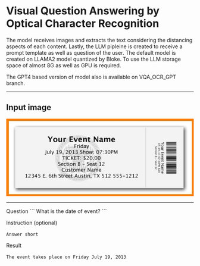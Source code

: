 # Visual Question Answering by Optical Character Recognition

The model receives images and extracts the text considering the distancing aspects of each content. Lastly, the LLM pipleine is created to receive a prompt template as well as question of the user. The default model is created on LLAMA2 model quantized by Bloke. To use the LLM storage space of almost 8G as well as GPU is required.   

The GPT4 based version of model also is available on VQA_OCR_GPT branch. 


<hr>

<h2>Input image</h2>
<img src='image.png'/>
<hr>
Question
```
What is the date of event?
```

Instruction (optional)
```
Answer short
```

Result
```
The event takes place on Friday July 19, 2013
```

